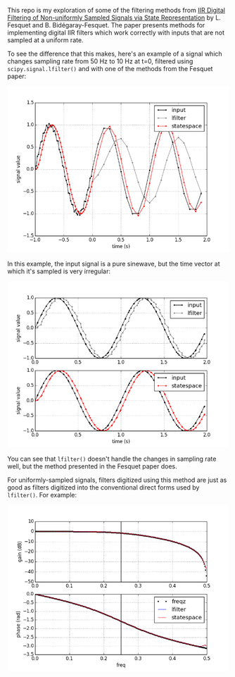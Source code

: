This repo is my exploration of some of the filtering methods from [IIR Digital Filtering of Non-uniformly Sampled Signals via State Representation](https://pdfs.semanticscholar.org/5078/0671847de20969fa653b689d0ce5ea05d0af.pdf) by L. Fesquet and B. Bidégaray-Fesquet. The
paper presents methods for implementing digital IIR filters which work correctly with inputs that are not sampled at a
uniform rate.

To see the difference that this makes, here's an example of a signal which changes sampling rate from 50 Hz to 10 Hz at
t=0, filtered using `scipy.signal.lfilter()` and with one of the methods from the Fesquet paper:

![filter-example](plots/example-timedomain-noisy-signal.png)

In this example, the input signal is a pure sinewave, but the time vector at which it's sampled is very irregular:

![filter-example](plots/example-timedomain-noisy-timevector.png)

You can see that `lfilter()` doesn't handle the changes in sampling rate well, but the method presented in the Fesquet
paper does.

For uniformly-sampled signals, filters digitized using this method are just as good as filters digitized into the
conventional direct forms used by `lfilter()`. For example:

![freq-response](plots/lowpass-response.png)
